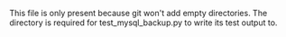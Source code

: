 This file is only present because git won't add empty directories. The directory is required for test_mysql_backup.py to write its test output to.
